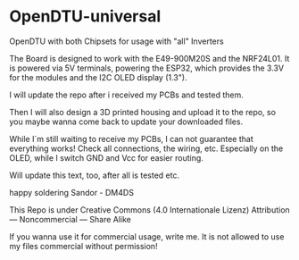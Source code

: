 # OpenDTU-universal
OpenDTU with both Chipsets for usage with "all" Inverters

The Board is designed to work with the E49-900M20S and the NRF24L01.
It is powered via 5V terminals, powering the ESP32, which provides the 3.3V for the modules and the I2C OLED display (1.3").

I will update the repo after i received my PCBs and tested them.

Then I will also design a 3D printed housing and upload it to the repo, so you maybe wanna come back to update your downloaded files.

While I´m still waiting to receive my PCBs, I can not guarantee that everything works! Check all connections, the wiring, etc. Especially on the OLED, while I switch GND and Vcc for easier routing.

Will update this text, too, after all is tested etc.

happy soldering
Sandor - DM4DS

This Repo is under Creative Commons (4.0 Internationale Lizenz)
Attribution — Noncommercial — Share Alike

If you wanna use it for commercial usage, write me. It is not allowed to use my files commercial without permission!
